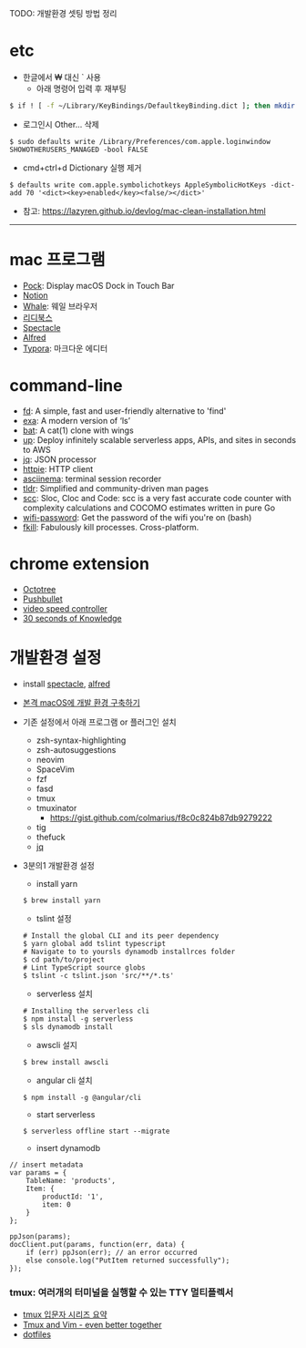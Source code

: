 TODO: 개발환경 셋팅 방법 정리

# etc

- 한글에서 ₩ 대신 ` 사용
  - 아래 명령어 입력 후 재부팅

```bash
$ if ! [ -f ~/Library/KeyBindings/DefaultkeyBinding.dict ]; then mkdir -p ~/Library/KeyBindings && echo '{"₩" = ("insertText:", "\`");}' > ~/Library/KeyBindings/DefaultkeyBinding.dict; fi
```

- 로그인시 Other… 삭제
```
$ sudo defaults write /Library/Preferences/com.apple.loginwindow SHOWOTHERUSERS_MANAGED -bool FALSE
```

- cmd+ctrl+d Dictionary 실행 제거
```
$ defaults write com.apple.symbolichotkeys AppleSymbolicHotKeys -dict-add 70 '<dict><key>enabled</key><false/></dict>'
```

- 참고: https://lazyren.github.io/devlog/mac-clean-installation.html

---

# mac 프로그램
- [Pock](https://pock.dev): Display macOS Dock in Touch Bar 
- [Notion](https://www.notion.so)
- [Whale](https://whale.naver.com/): 웨일 브라우저
- [리디북스](https://ridibooks.com/?genre=general)
- [Spectacle](https://www.spectacleapp.com)
- [Alfred](https://www.alfredapp.com)
- [Typora](https://typora.io/): 마크다운 에디터

# command-line
- [fd](https://github.com/sharkdp/fd): A simple, fast and user-friendly alternative to 'find'
- [exa](https://github.com/ogham/exa): A modern version of ‘ls’
- [bat](https://github.com/sharkdp/bat): A cat(1) clone with wings
- [up](https://github.com/apex/up): Deploy infinitely scalable serverless apps, APIs, and sites in seconds to AWS
- [jq](https://stedolan.github.io/jq/): JSON processor
- [httpie](https://github.com/jakubroztocil/httpie): HTTP client
- [asciinema](https://asciinema.org): terminal session recorder
- [tldr](https://github.com/tldr-pages/tldr): Simplified and community-driven man pages
- [scc](https://github.com/boyter/scc): Sloc, Cloc and Code: scc is a very fast accurate code counter with complexity calculations and COCOMO estimates written in pure Go
- [wifi-password](https://github.com/rauchg/wifi-password): Get the password of the wifi you're on (bash)
- [fkill](https://github.com/sindresorhus/fkill-cli): Fabulously kill processes. Cross-platform.

# chrome extension
- [Octotree](https://github.com/ovity/octotree)
- [Pushbullet](https://www.pushbullet.com)
- [video speed controller](https://github.com/igrigorik/videospeed)
- [30 seconds of Knowledge](https://30secondsofknowledge.com)


# 개발환경 설정
- install [spectacle](https://www.spectacleapp.com), [alfred](http://alfredapp.com)
- [본격 macOS에 개발 환경 구축하기](https://subicura.com/2017/11/22/mac-os-development-environment-setup.html)
- 기존 설정에서 아래 프로그램 or 플러그인 설치
  - zsh-syntax-highlighting
  - zsh-autosuggestions
  - neovim
  - SpaceVim 
  - fzf
  - fasd
  - tmux
  - tmuxinator
  	- https://gist.github.com/colmarius/f8c0c824b87db9279222
  - tig
  - thefuck
  - [jq](https://blog.outsider.ne.kr/1202)
  
- 3분의1 개발환경 설정
	- install yarn
	```
  $ brew install yarn
  ```
  - tslint 설정
  ```
  # Install the global CLI and its peer dependency
  $ yarn global add tslint typescript
  # Navigate to to yoursls dynamodb installrces folder
  $ cd path/to/project
  # Lint TypeScript source globs
  $ tslint -c tslint.json 'src/**/*.ts'
  ```
  - serverless 설치
  ```
  # Installing the serverless cli
  $ npm install -g serverless
  $ sls dynamodb install
  ```
  - awscli 설지
  ```
  $ brew install awscli
  ```
  - angular cli 설치
  ```
  $ npm install -g @angular/cli
  ```
  - start serverless
  ```
  $ serverless offline start --migrate
  ```
  - insert dynamodb

```
// insert metadata 
var params = {
    TableName: 'products',
    Item: {
        productId: '1',
        item: 0
    }
};

ppJson(params);
docClient.put(params, function(err, data) {
    if (err) ppJson(err); // an error occurred
    else console.log("PutItem returned successfully");
});
```


### tmux: 여러개의 터미널을 실행할 수 있는 TTY 멀티플렉서 
- [tmux 입문자 시리즈 요약](http://www.haruair.com/blog/2124)
- [Tmux and Vim - even better together](https://blog.bugsnag.com/tmux-and-vim/?utm_source=hackernewsletter&utm_medium=email&utm_term=fav)
- [dotfiles](https://github.com/keeganlow/dotfiles)
